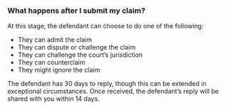 ###  What happens after I submit my claim?

At this stage, the defendant can choose to do one of the following:

  * They can admit the claim 
  * They can dispute or challenge the claim 
  * They can challenge the court’s jurisdiction 
  * They can counterclaim 
  * They might ignore the claim 

The defendant has 30 days to reply, though this can be extended in exceptional
circumstances. Once received, the defendant’s reply will be shared with you
within 14 days.
